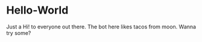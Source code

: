 # Hello-World
Just a Hi! to everyone out there.
The bot here likes tacos from moon. Wanna try some? 
